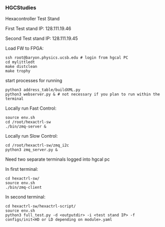 ### HGCStudies

Hexacontroller Test Stand

First Test stand IP: 128.111.19.46

Second Test stand IP: 128.111.19.45

Load FW to FPGA:
```
ssh root@baryon.physics.ucsb.edu # login from hgcal PC
cd mylittledt
make distclean
make trophy
```
start processes for running
```
python3 address_table/buildXML.py
python3 webserver.py & # not necessary if you plan to run within the terminal
```

Locally run Fast Control:
```
source env.sh
cd /root/hexactrl-sw
./bin/zmq-server &
```

Locally run Slow Control:
```
cd /root/hexactrl-sw/zmq_i2c
python3 zmq_server.py &
```

Need two separate terminals logged into hgcal pc

In first terminal:
```
cd hexactrl-sw/
source env.sh
./bin/zmq-client
```

In second terminal:
```
cd hexactrl-sw/hexactrl-script/
source env.sh
python3 full_test.py -d <outputdir> -i <test stand IP> -f configs/init<HD or LD depending on module>.yaml
```
